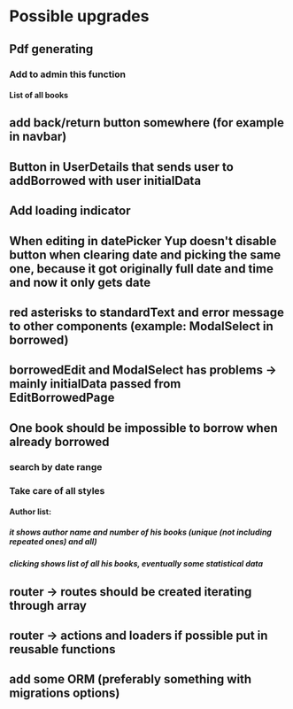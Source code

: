 # Possible upgrades

## Pdf generating
### Add to admin this function
#### List of all books

## add back/return button somewhere (for example in navbar)
## Button in UserDetails that sends user to addBorrowed with user initialData
## Add loading indicator
## When editing in datePicker Yup doesn't disable button when clearing date and picking the same one, because it got originally full date and time and now it only gets date
## red asterisks to standardText and error message to other components (example: ModalSelect in borrowed)
## borrowedEdit and ModalSelect has problems -> mainly initialData passed from EditBorrowedPage
## One book should be impossible to borrow when already borrowed

### search by date range
### Take care of all styles

#### Author list:
##### it shows author name and number of his books (unique (not including repeated ones) and all)
##### clicking shows list of all his books, eventually some statistical data

## router -> routes should be created iterating through array
## router -> actions and loaders if possible put in reusable functions
## add some ORM (preferably something with migrations options)

